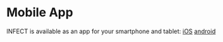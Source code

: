 # Mobile App
INFECT is available as an app for your smartphone and tablet:
[iOS](#iOSAppStoreLink)
[android](#androidPlayStoreLink)

